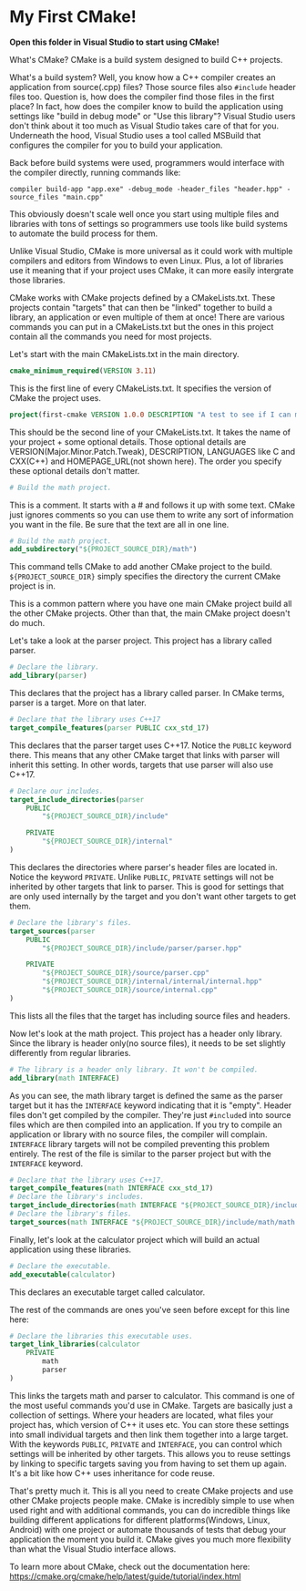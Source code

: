 # My First CMake!

__Open this folder in Visual Studio to start using CMake!__

What's CMake? CMake is a build system designed to build C++ projects.

What's a build system? Well, you know how a C++ compiler creates an application from source(.cpp) files? Those source files also `#include` header files too. Question is, how does the compiler find those files in the first place? In fact, how does the compiler know to build the application using settings like "build in debug mode" or "Use this library"? Visual Studio users don't think about it too much as Visual Studio takes care of that for you. Underneath the hood, Visual Studio uses a tool called MSBuild that configures the compiler for you to build your application.

Back before build systems were used, programmers would interface with the compiler directly, running commands like:

```
compiler build-app "app.exe" -debug_mode -header_files "header.hpp" -source_files "main.cpp"
```

This obviously doesn't scale well once you start using multiple files and libraries with tons of settings so programmers use tools like build systems to automate the build process for them.

Unlike Visual Studio, CMake is more universal as it could work with multiple compilers and editors from Windows to even Linux. Plus, a lot of libraries use it meaning that if your project uses CMake, it can more easily intergrate those libraries.

CMake works with CMake projects defined by a CMakeLists.txt. These projects contain "targets" that can then be "linked" together to build a library, an application or even multiple of them at once! There are various commands you can put in a CMakeLists.txt but the ones in this project contain all the commands you need for most projects.

Let's start with the main CMakeLists.txt in the main directory.

```cmake
cmake_minimum_required(VERSION 3.11)
```

This is the first line of every CMakeLists.txt. It specifies the version of CMake the project uses.

```cmake
project(first-cmake VERSION 1.0.0 DESCRIPTION "A test to see if I can make a CMake Project" LANGUAGES CXX)
```

This should be the second line of your CMakeLists.txt. It takes the name of your project + some optional details. Those optional details are VERSION(Major.Minor.Patch.Tweak), DESCRIPTION, LANGUAGES like C and CXX(C++) and HOMEPAGE_URL(not shown here). The order you specify these optional details don't matter.

```cmake
# Build the math project.
```

This is a comment. It starts with a # and follows it up with some text. CMake just ignores comments so you can use them to write any sort of information you want in the file. Be sure that the text are all in one line.

```cmake
# Build the math project.
add_subdirectory("${PROJECT_SOURCE_DIR}/math")
```

This command tells CMake to add another CMake project to the build. `${PROJECT_SOURCE_DIR}` simply specifies the directory the current CMake project is in.

This is a common pattern where you have one main CMake project build all the other CMake projects. Other than that, the main CMake project doesn't do much.

Let's take a look at the parser project. This project has a library called parser.

```cmake
# Declare the library.
add_library(parser)
```

This declares that the project has a library called parser. In CMake terms, parser is a target. More on that later.

```cmake
# Declare that the library uses C++17
target_compile_features(parser PUBLIC cxx_std_17)
```

This declares that the parser target uses C++17. Notice the `PUBLIC` keyword there. This means that any other CMake target that links with parser will inherit this setting. In other words, targets that use parser will also use C++17.

```cmake
# Declare our includes.
target_include_directories(parser
	PUBLIC
		"${PROJECT_SOURCE_DIR}/include"

	PRIVATE
		"${PROJECT_SOURCE_DIR}/internal"
)
```

This declares the directories where parser's header files are located in. Notice the keyword `PRIVATE`. Unlike `PUBLIC`, `PRIVATE` settings will not be inherited by other targets that link to parser. This is good for settings that are only used internally by the target and you don't want other targets to get them.

```cmake
# Declare the library's files.
target_sources(parser
	PUBLIC
		"${PROJECT_SOURCE_DIR}/include/parser/parser.hpp"

	PRIVATE
		"${PROJECT_SOURCE_DIR}/source/parser.cpp"
		"${PROJECT_SOURCE_DIR}/internal/internal/internal.hpp"
		"${PROJECT_SOURCE_DIR}/source/internal.cpp"
)
```

This lists all the files that the target has including source files and headers.


Now let's look at the math project. This project has a header only library. Since the library is header only(no source files), it needs to be set slightly differently from regular libraries.

```cmake
# The library is a header only library. It won't be compiled.
add_library(math INTERFACE)
```
As you can see, the math library target is defined the same as the parser target but it has the `INTERFACE` keyword indicating that it is "empty". Header files don't get compiled by the compiler. They're just `#include`d into source files which are then compiled into an application. If you try to compile an application or library with no source files, the compiler will complain. `INTERFACE` library targets will not be compiled preventing this problem entirely. The rest of the file is similar to the parser project but with the `INTERFACE` keyword.

```cmake
# Declare that the library uses C++17.
target_compile_features(math INTERFACE cxx_std_17)
# Declare the library's includes.
target_include_directories(math INTERFACE "${PROJECT_SOURCE_DIR}/include")
# Declare the library's files.
target_sources(math INTERFACE "${PROJECT_SOURCE_DIR}/include/math/math.hpp")
```



Finally, let's look at the calculator project which will build an actual application using these libraries.

```cmake
# Declare the executable.
add_executable(calculator)
```

This declares an executable target called calculator.

The rest of the commands are ones you've seen before except for this line here:

```cmake
# Declare the libraries this executable uses.
target_link_libraries(calculator
	PRIVATE
		math
		parser
)
```

This links the targets math and parser to calculator. This command is one of the most useful commands you'd use in CMake. Targets are basically just a collection of settings. Where your headers are located, what files your project has, which version of C++ it uses etc. You can store these settings into small individual targets and then link them together into a large target. With the keywords `PUBLIC`, `PRIVATE` and `INTERFACE`, you can control which settings will be inherited by other targets. This allows you to reuse settings by linking to specific targets saving you from having to set them up again. It's a bit like how C++ uses inheritance for code reuse.

That's pretty much it. This is all you need to create CMake projects and use other CMake projects people make. CMake is incredibly simple to use when used right and with additional commands, you can do incredible things like building different applications for different platforms(Windows, Linux, Android) with one project or automate thousands of tests that debug your application the moment you build it. CMake gives you much more flexibility than what the Visual Studio interface allows.

To learn more about CMake, check out the documentation here:
https://cmake.org/cmake/help/latest/guide/tutorial/index.html